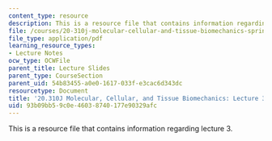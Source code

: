 ```yaml
---
content_type: resource
description: This is a resource file that contains information regarding lecture 3.
file: /courses/20-310j-molecular-cellular-and-tissue-biomechanics-spring-2015/93b09bb59c0e46038740177e90329afc_MIT20_310JS15_Lecture3.pdf
file_type: application/pdf
learning_resource_types:
- Lecture Notes
ocw_type: OCWFile
parent_title: Lecture Slides
parent_type: CourseSection
parent_uid: 54b83455-a0e0-1617-033f-e3cac6d343dc
resourcetype: Document
title: '20.310J Molecular, Cellular, and Tissue Biomechanics: Lecture 3'
uid: 93b09bb5-9c0e-4603-8740-177e90329afc
---
```

This is a resource file that contains information regarding lecture 3.

